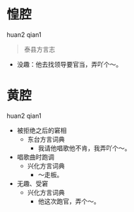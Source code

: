 



# 惶腔
huan2 qian1
> 泰县方言志
- 没趣：他去找领导要官当，弄吖个～。

# 黄腔
huan2 qian1
+ 被拒绝之后的窘相
  * 东台方言词典
    - 我请他唱歌他不肯，我弄吖个～。
+ 唱歌曲时跑调
  * 兴化方言词典
    - ～走板。
+ 无趣、受窘
  * 兴化方言词典
    - 他这次跑官，弄个～。
